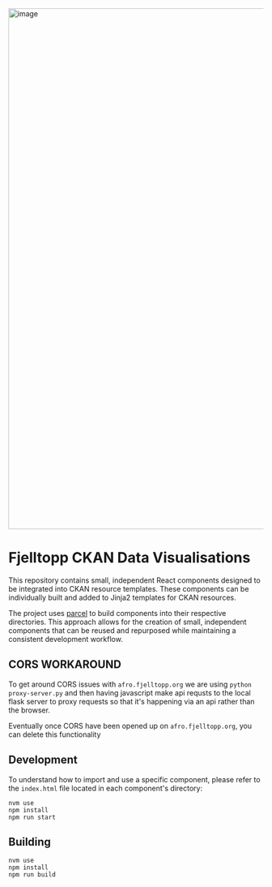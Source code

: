 <img width="1027" alt="image" src="https://github.com/Manoj-nathwani/WHO-African-Regional-Health-Data-Hub-React-Components/assets/2634482/98cb7219-a767-4705-ab2d-2e7f0a38e220">

# Fjelltopp CKAN Data Visualisations

This repository contains small, independent React components designed to be integrated into CKAN resource templates. These components can be individually built and added to Jinja2 templates for CKAN resources.

The project uses [parcel](https://parceljs.org) to build components into their respective directories. This approach allows for the creation of small, independent components that can be reused and repurposed while maintaining a consistent development workflow.

## CORS WORKAROUND
To get around CORS issues with `afro.fjelltopp.org` we are using `python proxy-server.py` and then having javascript make api requsts to the local flask server to proxy requests so that it's happening via an api rather than the browser.

Eventually once CORS have been opened up on `afro.fjelltopp.org`, you can delete this functionality

## Development

To understand how to import and use a specific component, please refer to the `index.html` file located in each component's directory:
```
nvm use
npm install
npm run start
```

## Building
```
nvm use
npm install
npm run build
```
